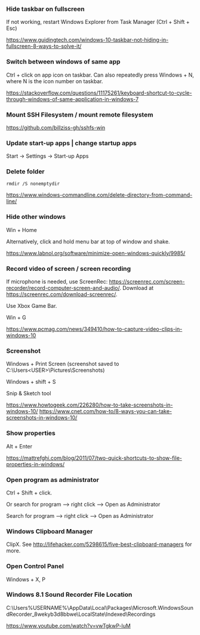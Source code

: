 ### Hide taskbar on fullscreen

If not working, restart Windows Explorer from Task Manager (Ctrl + Shift + Esc)

https://www.guidingtech.com/windows-10-taskbar-not-hiding-in-fullscreen-8-ways-to-solve-it/


### Switch between windows of same app

Ctrl + click on app icon on taskbar. Can also repeatedly press Windows + N, where N is the icon number on taskbar.

https://stackoverflow.com/questions/11175261/keyboard-shortcut-to-cycle-through-windows-of-same-application-in-windows-7


### Mount SSH Filesystem / mount remote filesystem

https://github.com/billziss-gh/sshfs-win


### Update start-up apps | change startup apps

Start -> Settings -> Start-up Apps


### Delete folder

```
rmdir /S nonemptydir
```

https://www.windows-commandline.com/delete-directory-from-command-line/


### Hide other windows

Win + Home

Alternatively, click and hold menu bar at top of window and shake.

https://www.labnol.org/software/minimize-open-windows-quickly/9985/


### Record video of screen / screen recording

If microphone is needed, use ScreenRec: https://screenrec.com/screen-recorder/record-computer-screen-and-audio/. Download at https://screenrec.com/download-screenrec/.

Use Xbox Game Bar.

Win + G

https://www.pcmag.com/news/349410/how-to-capture-video-clips-in-windows-10


### Screenshot

Windows + Print Screen (screenshot saved to C:\Users\<USER>\Pictures\Screenshots)

Windows + shift + S

Snip & Sketch tool

https://www.howtogeek.com/226280/how-to-take-screenshots-in-windows-10/
https://www.cnet.com/how-to/8-ways-you-can-take-screenshots-in-windows-10/


### Show properties

Alt + Enter

https://mattrefghi.com/blog/2011/07/two-quick-shortcuts-to-show-file-properties-in-windows/


### Open program as administrator

Ctrl + Shift + click.

Or search for program --> right click --> Open as Administrator

Search for program --> right click --> Open as Administrator


### Windows Clipboard Manager

ClipX. See http://lifehacker.com/5298615/five-best-clipboard-managers for more.


### Open Control Panel

Windows + X, P


### Windows 8.1 Sound Recorder File Location

C:\Users\%USERNAME%\AppData\Local\Packages\Microsoft.WindowsSoundRecorder_8wekyb3d8bbwe\LocalState\Indexed\Recordings

https://www.youtube.com/watch?v=vwTgkwP-luM
